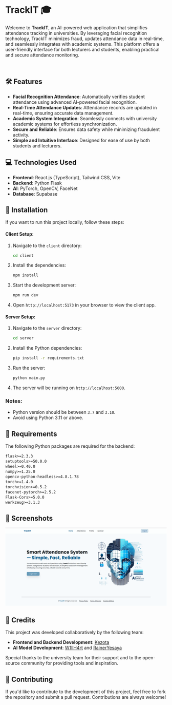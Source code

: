 # TrackIT 🎓

Welcome to **TrackIT**, an AI-powered web application that simplifies attendance tracking in universities. By leveraging facial recognition technology, TrackIT minimizes fraud, updates attendance data in real-time, and seamlessly integrates with academic systems. This platform offers a user-friendly interface for both lecturers and students, enabling practical and secure attendance monitoring.

<br>

## 🛠️ Features

- **Facial Recognition Attendance**: Automatically verifies student attendance using advanced AI-powered facial recognition.
- **Real-Time Attendance Updates**: Attendance records are updated in real-time, ensuring accurate data management.
- **Academic System Integration**: Seamlessly connects with university academic systems for effortless synchronization.
- **Secure and Reliable**: Ensures data safety while minimizing fraudulent activity.
- **Simple and Intuitive Interface**: Designed for ease of use by both students and lecturers.

## 💻 Technologies Used

- **Frontend**: React.js (TypeScript), Tailwind CSS, Vite
- **Backend**: Python Flask
- **AI**: PyTorch, OpenCV, FaceNet
- **Database**: Supabase

## 🔧 Installation

If you want to run this project locally, follow these steps:

#### Client Setup:
1. Navigate to the `client` directory:
   ```bash
   cd client
   ```
2. Install the dependencies:
   ```bash
   npm install
   ```
3. Start the development server:
   ```bash
   npm run dev
   ```
4. Open `http://localhost:5173` in your browser to view the client app.

#### Server Setup:
1. Navigate to the `server` directory:
   ```bash
   cd server
   ```
2. Install the Python dependencies:
   ```bash
   pip install -r requirements.txt
   ```
3. Run the server:
   ```bash
   python main.py
   ```
4. The server will be running on `http://localhost:5000`.

### Notes:
- Python version should be between `3.7` and `3.10`.
- Avoid using Python 3.11 or above.

## 📄 Requirements

The following Python packages are required for the backend:
```
flask>=2.3.3
setuptools>=50.0.0
wheel>=0.40.0
numpy>=1.25.0
opencv-python-headless>=4.8.1.78
torch>=1.4.0
torchvision>=0.5.2
facenet-pytorch>=2.5.2
Flask-Cors>=5.0.0
werkzeug>=3.1.3
```

## 📸 Screenshots

![Screenshot of TrackIT Home Page](/HomePage.png)  

## 👏 Credits

This project was developed collaboratively by the following team:

- **Frontend and Backend Development**: [Kezota](https://github.com/kezota)
- **AI Model Development**: [W1llH4rt](https://github.com/w1llh4rt) and [RainerYesaya](https://github.com/raineryesaya)

Special thanks to the university team for their support and to the open-source community for providing tools and inspiration.

## 🤝 Contributing

If you'd like to contribute to the development of this project, feel free to fork the repository and submit a pull request. Contributions are always welcome!
